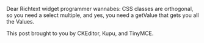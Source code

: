 <p>Dear Richtext widget programmer wannabes: CSS classes are orthogonal, so you need a select multiple, and yes, you need a getValue that gets you all the Values. </p>

<p>This post brought to you by CKEditor, Kupu, and TinyMCE.</p>